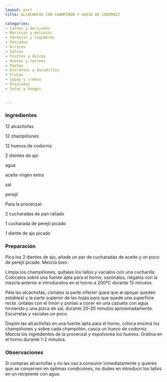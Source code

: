 ```yaml
---
layout: post
title: ALCACHOFAS CON CHAMPIÑÓN Y HUEVO DE CODORNIZ

categories:
- Carnes y derivados
- Mariscos y moluscos
- Verduras y legumbres
- Pescados
- Arroces
- Salsas
- Postres y dulces
- Huevos y lacteos
- Pastas
- Entrantes y bocadillos
- Frutas
- Sopas y cremas
- Ensaladas
- Setas y hongos
 

---
```

<h3>Ingredientes</h3>

12 alcachofas

12 champiñones

12 huevos de codorniz

2 dientes de ajo

agua

aceite virgen extra

sal

perejil

Para la provenzal:

2 cucharadas de pan rallado

1 cucharada de perejil picado

1 diente de ajo picado

<h3>Preparación</h3>

Pica los 2 dientes de ajo, añade un par de cucharadas de aceite y un poco de perejil picado. Mezcla bien.

Limpia los champiñones, quítales los tallos y vacíalos con una cucharilla. Colócalos sobre una fuente apta para el horno, sazónalos, riégalos con la mezcla anterior e introdúcelos en el horno a 200&ordm;C durante 15 minutos.

Pela las alcachofas, córtales la parte inferior (para que al apoyar queden estables) y la parte superior de las hojas para que quede una superficie recta. úntalas con el limón y ponlas a cocer en una cazuela con agua hirviendo y una pizca de sal, durante 20-30 minutos aproximadamente. Escúrrelas y vacíalas un poco.

Dispón las alcachofas en una fuente apta para el horno, coloca encima los champiñones y sobre cada champiñón, casca un huevo de codorniz. Mezcla los ingredientes de la provenzal y espolvorea los huevos. Gratina en el horno durante 1-2 minutos.

<h3>Observaciones</h3>

Si compras alcachofas y no las vas a consumir inmediatamente y quieres que se conserven en óptimas condiciones, no dudes en introducir los tallos en un recipiente con agua.


